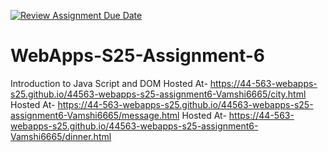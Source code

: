 [![Review Assignment Due Date](https://classroom.github.com/assets/deadline-readme-button-22041afd0340ce965d47ae6ef1cefeee28c7c493a6346c4f15d667ab976d596c.svg)](https://classroom.github.com/a/URRZ2TIg)
# WebApps-S25-Assignment-6
Introduction to Java Script and DOM
Hosted At- https://44-563-webapps-s25.github.io/44563-webapps-s25-assignment6-Vamshi6665/city.html
Hosted At- https://44-563-webapps-s25.github.io/44563-webapps-s25-assignment6-Vamshi6665/message.html
Hosted At- https://44-563-webapps-s25.github.io/44563-webapps-s25-assignment6-Vamshi6665/dinner.html

